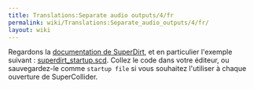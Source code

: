 ```yaml
---
title: Translations:Separate audio outputs/4/fr
permalink: wiki/Translations:Separate_audio_outputs/4/fr/
layout: wiki
---
```


Regardons la [documentation de
SuperDirt](https://github.com/musikinformatik/SuperDirt), et en
particulier l'exemple suivant :
[superdirt\_startup.scd](https://github.com/musikinformatik/SuperDirt/blob/develop/superdirt_startup.scd).
Collez le code dans votre éditeur, ou sauvegardez-le comme
`startup file` si vous souhaitez l'utiliser à chaque ouverture de
SuperCollider.
